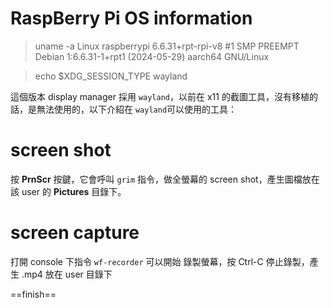 # RaspBerry Pi OS information

> uname -a
Linux raspberrypi 6.6.31+rpt-rpi-v8 #1 SMP PREEMPT Debian 1:6.6.31-1+rpt1 (2024-05-29) aarch64 GNU/Linux

> echo $XDG_SESSION_TYPE
> wayland

這個版本 display manager 採用 `wayland`，以前在 x11 的截圖工具，沒有移植的話，是無法使用的，以下介紹在 `wayland`可以使用的工具：
# screen shot
按 **PrnScr** 按鍵，它會呼叫 `grim` 指令，做全螢幕的 screen shot，產生圖檔放在該 user 的 **Pictures** 目錄下。

# screen capture
打開 console 下指令 `wf-recorder` 可以開始 錄製螢幕，按 Ctrl-C 停止錄製，產生 .mp4 放在 user 目錄下

==finish==

